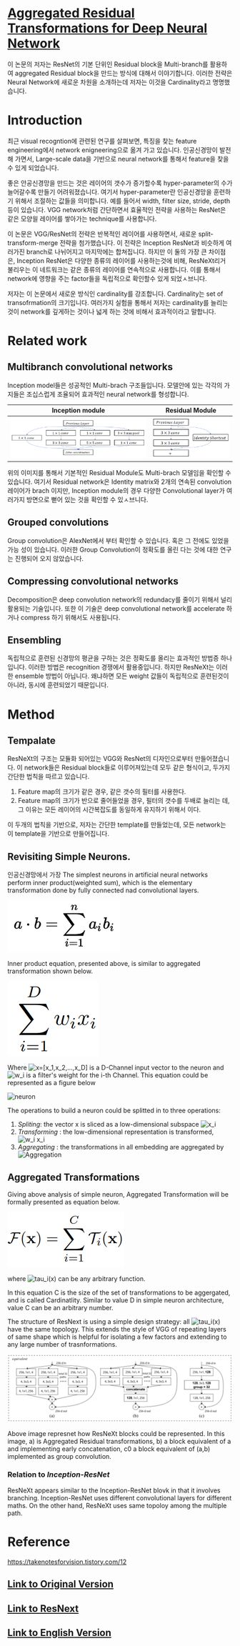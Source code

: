 # [Aggregated Residual Transformations for Deep Neural Network](https://arxiv.org/pdf/1611.05431.pdf)

이 논문의 저자는 ResNet의 기본 단위인 Residual block을 Multi-branch를 활용하여 aggregated Residual block을 만드는 방식에 대해서 이야기합니다. 이러한 전략은 Neural Network에 새로운 차원을 소개하는데 저자는 이것을 Cardinality라고 명명했습니다.

# Introduction

최근 visual recogntion에 관련된 연구를 살펴보면, 특징을 찾는 feature engineering에서 network enigneering으로 옮겨 가고 있습니다. 인공신경망이 발전해 가면서, Large-scale data을 기반으로 neural network를 통해서 feature을 찾을 수 있게 되었습니다.

좋은 안공신경망을 만드는 것은 레이어의 갯수가 증가할수록 hyper-parameter의 수가 늘어갈수록 만들기 어려워졌습니다. 여기서 hyper-parameter란 인공신경망을 훈련하기 위해서 조절하는 값들을 의미합니다. 예를 들어서 width, filter size, stride, depth 등이 있습니다. VGG network처럼 간단하면서 효율적인 전략을 사용하는 ResNet은 같은 모양읠 레이어를 쌓아가는 technique를 사용합니다.

이 논문은 VGG/ResNet의 전략은 반복적인 레이어를 사용하면서, 새로운 split-transform-merge 전략을 첨가했습니다. 이 전략은 Inception ResNet과 비슷하게 여러가진 branch로 나뉘어지고 마지막에는 합쳐집니다. 하지만 이 둘의 가장 큰 차이점은, Inception ResNet은 다양한 종류의 레이어를 사용하는것에 비해, ResNeXt리거 불리우는 이 네트워크는 같은 종류의 레이어를 연속적으로 사용합니다. 이를 통해서 network에 영향을 주는 factor들을 독립적으로 확인할수 있게 되었ㅅ브니다.

저자는 이 논문에서 새로운 방식인 cardinality를 강조합니다. Cardinality는 set of transofrmation의 크기입니다. 여러가지 실험을 통해서 저자는 cardinality를 늘리는 것이 network를 깊게하는 것이나 넓게 하는 것에 비해서 효과적이라고 말합니다.

# Related work
## Multibranch convolutional networks

Inception model들은 성공적인 Multi-brach 구조들입니다. 모델안에 있는 각각의 가지들은 조십스럽게 조율되어 효과적인 neural network를 형성합니다.

Inception module | Residual Module
-----------------|-----------------
![Inception Module](../../ResNext/InceptionModuleWithDimensionReductions.png) | ![Residual Module](../../ResNext/ResidualBlock.png)

위의 이미지를 통해서 기본적인 Residual Module도 Multi-brach 모델임을 확인할 수 있습니다. 여기서 Residual network은 Identity matrix와 2개의 연속된 convolution레이어가 brach 이지만, Inception module의 경우 다양한 Convolutional layer가 여러가지 방면으로 뻗어 있는 것을 확인할 수 있ㅅ브니다.

## Grouped convolutions

Group convolution은 AlexNet에서 부터 확인할 수 있습니다. 혹은 그 전에도 있었을 가능 성이 있습니다. 이러한 Group Convolution이 정확도를 올린 다는 것에 대한 연구는 진행되어 오지 않았습니다.

## Compressing convolutional networks

Decomposition은 deep convolution network의 redundacy를 줄이기 위해서 널리 활용되는 기술입니다. 또한 이 기술은 deep convolutional network를 accelerate 하거나 compress 하기 위해서도 사용됩니다.

## Ensembling

독립적으로 훈련된 신경망의 평균을 구하는 것은 정확도를 올리는 효과적인 방법증 하나입니다. 이러한 방법은 recognition 경쟁에서 활용중입니다. 하지만 ResNeXt는 이러한 ensemble 방법이 아닙니다. 왜냐하면 모든 weight 값들이 독립적으로 훈련된것이 아니라, 동시에 훈련되었기 때문입니다.

# Method
## Tempalate

ResNeXt의 구조는 모듈화 되어있는 VGG와 ResNet의 디자인으로부터 만들어졌습니다. 이 network들은 Residual block들로 이루어져있는데 모두 같은 형식이고, 두가지 간단한 법칙을 따르고 있습니다.

 1. Feature map의 크기가 같은 경우, 같은 갯수의 필터를 사용한다.
 2. Feature map의 크기가 반으로 줄어들었을 경우, 필터의 갯수를 두배로 늘리는 데, 그 이유는 모든 레이어의 시간복잡도를 동일하게 유지하기 위해서 이다.

이 두개의 법칙을 기반으로, 저자는 간단한 template를 만들었는데, 모든 network는 이 template을 기반으로 만들어집니다. 

## Revisiting Simple Neurons.

인공신경망에서 가장 The simplest neurons in artificial neural networks perform inner product(weighted sum), which is the elementary transformation done by fully connected nad convolutional layers.

![Inner Product](../../ResNext/InnerProduct.png)

Inner product equation, presented above, is similar to aggregated transformation shown below.

![Aggregated Transformation](../../ResNext/AggregatedTrasnformation.png)

Where ![x=[x_1,x_2,...,x_D]](https://latex.codecogs.com/svg.image?x=[x_1,x_2,...,x_D]) is a D-Channel input vector to the neuron and ![w_i](https://latex.codecogs.com/svg.image?w_i) is a filter's weight for the i-th Channel. This equation could be represented as a figure below

![neuron](.\neuron.png)

The operations to build a neuron could be splitted in to three operations:

1. *Spliting*: the vector x is sliced as a low-dimensional subspace ![x_i](https://latex.codecogs.com/svg.image?x_i)
2. *Transforming* : the low-dimensional representation is transformed, ![w_i x_i](https://latex.codecogs.com/svg.image?w_ix_i)
3. *Aggregating* : the transformations in all embedding are aggregated by ![Aggregation](https://latex.codecogs.com/svg.image?\inline\sum_{i=1}^{D})

## Aggregated Transformations

Giving above analysis of simple neuron, Aggregated Transformation will be formally presented as equation below.

![Formal aggregated transformation equation](../../ResNext/formalAggregatedTransformEquation.png)

where ![tau_i(x)](https://latex.codecogs.com/svg.image?T_i(x)) can be any arbitrary function.

In this equation C is the size of the set of transformations to be aggergated, and is called Cardinatlity. Similar to value D in simple neuron architecture, value C can be an arbitrary number.

The structure of ResNext is using a simple design strategy: all ![tau_i(x)](https://latex.codecogs.com/svg.image?T_i(x)) have the same topology. This extends the style of VGG of repeating layers of same shape which is helpful for isolating a few factors and extending to any large number of trasnformations.

![Structure of ResNext Block](../../ResNext/StructureOfResNextBlock.png)

Above image represnet how ResNeXt blocks could be represented. In this image, a) is Aggregated Residual transformations, b) a block equivalent of a and implementing early concatenation, c0 a block equivalent of (a,b) implemented as group convolution.

### Relation to ***Inception-ResNet***

ResNeXt appears similar to the Inception-ResNet blovk in that it involves branching. Inception-ResNet uses different convolutional layers for different maths. On the other hand, ResNeXt uses same topoloy among the multiple path.

# Reference

https://takenotesforvision.tistory.com/12

## [Link to Original Version](../)
## [Link to ResNext](../ResNext/)
## [Link to English Version](../../ResNext)